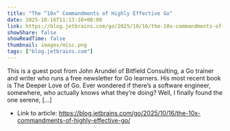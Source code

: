 ```yaml
---
title: "The “10x” Commandments of Highly Effective Go"
date: 2025-10-16T11:13:18+00:00
link: https://blog.jetbrains.com/go/2025/10/16/the-10x-commandments-of-highly-effective-go/
showShare: false
showReadTime: false
thumbnail: images/misc.png
tags: ["blog.jetbrains.com"]
---
```

This is a guest post from John Arundel of Bitfield Consulting, a Go trainer and writer who runs a free newsletter for Go learners. His most recent book is The Deeper Love of Go. Ever wondered if there’s a software engineer, somewhere, who actually knows what they’re doing? Well, I finally found the one serene, […]

- Link to article: https://blog.jetbrains.com/go/2025/10/16/the-10x-commandments-of-highly-effective-go/